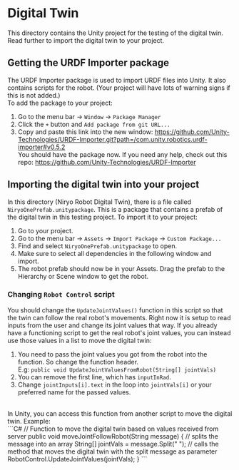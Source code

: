 # Digital Twin
This directory contains the Unity project for the testing of the digital twin. Read further to import the digital twin to your project.

## Getting the URDF Importer package
The URDF Importer package is used to import URDF files into Unity. It also contains scripts for the robot. (Your project will have lots of warning signs if this is not added.)
<br>
To add the package to your project: 

1. Go to the menu bar -> `Window` -> `Package Manager`
2. Click the `+` button and `Add package from git URL...`
3. Copy and paste this link into the new window: https://github.com/Unity-Technologies/URDF-Importer.git?path=/com.unity.robotics.urdf-importer#v0.5.2
<br> You should have the package now.
If you need any help, check out this repo: https://github.com/Unity-Technologies/URDF-Importer

## Importing the digital twin into your project
In this directory (Niryo Robot Digital Twin), there is a file called `NiryoOnePrefab.unitypackage`. This is a package that contains a prefab of the digital twin in this testing project. To import it to your project:

1. Go to your project.
2. Go to the menu bar -> `Assets` -> `Import Package` -> `Custom Package...`
3. Find and select `NiryoOnePrefab.unitypackage` to open.
4. Make sure to select all dependencies in the following window and import.
5. The robot prefab should now be in your Assets. Drag the prefab to the Hierarchy or Scene window to get the robot.

### Changing `Robot Control` script
You should change the `UpdateJointValues()` function in this script so that the twin can follow the real robot's movements. Right now it is setup to read inputs from the user and change its joint values that way. If you already have a functioning script to get the real robot's joint values, you can instead use those values in a list to move the digital twin: 

1. You need to pass the joint values you got from the robot into the function. So change the function header.<br>
E.g: `public void UpdateJointValuesFromRobot(String[] jointVals)`
2. You can remove the first line, which has `inputInRad`.
3. Change `jointInputs[i].text` in the loop into `jointVals[i]` or your preferred name for the passed values.
<br>
In Unity, you can access this function from another script to move the digital twin. Example: <br>
```C#
// Function to move the digital twin based on values received from server
    public void moveJointFollowRobot(String message)
    {
        // splits the message into an array
        String[] jointVals = message.Split(" ");
        // calls the method that moves the digital twin with the split message as parameter
        RobotControl.UpdateJointValues(jointVals);
    }
```